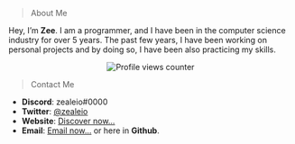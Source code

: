 > About Me

Hey, I’m **Zee**. I am a programmer, and I have been in the computer science industry for over 5 years. The past few years, I have been working on personal projects and by doing so, I have been also practicing my skills.
<p align="center">
    <img src="https://komarev.com/ghpvc/?username=zealeio" alt="Profile views counter" />
</p>

> Contact Me

- **Discord**: zealeio#0000
- **Twitter**: [@zealeio](https://www.twitter.com/zealeio)
- **Website**: [Discover now...](https://www.3xv.xyz)
- **Email**: [Email now...](mailto:panos@3xv.xyz)
or here in **Github**.
